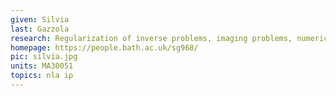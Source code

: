 ```yaml
---
given: Silvia
last: Gazzola
research: Regularization of inverse problems, imaging problems, numerical linear algebra
homepage: https://people.bath.ac.uk/sg968/
pic: silvia.jpg
units: MA30051
topics: nla ip
---
```

